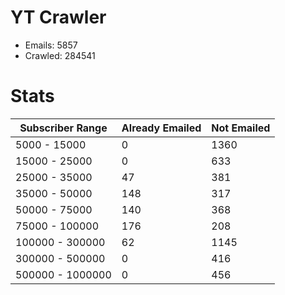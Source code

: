 # YT Crawler
- Emails: 5857
- Crawled: 284541

# Stats
| Subscriber Range  | Already Emailed | Not Emailed |
|-------|-------|-------|
| 5000 - 15000 | 0 | 1360 |
| 15000 - 25000 | 0 | 633 |
| 25000 - 35000 | 47 | 381 |
| 35000 - 50000 | 148 | 317 |
| 50000 - 75000 | 140 | 368 |
| 75000 - 100000 | 176 | 208 |
| 100000 - 300000 | 62 | 1145 |
| 300000 - 500000 | 0 | 416 |
| 500000 - 1000000 | 0 | 456 |
